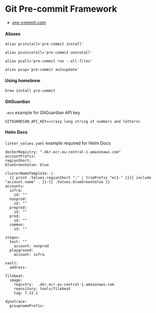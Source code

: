 # Git Pre-commit Framework
- [pre-commit.com](https://pre-commit.com/)

#### Aliases
```
alias pcinstall='pre-commit install'
```
```
alias pcuninstall='pre-commit uninstall'
```
```
alias pcall='pre-commit run --all-files'
```
```
alias pcup='pre-commit autoupdate'
```

#### Using homebrew
```
brew install pre-commit
```

#### GitGuardian
`.env` example for GitGuardian API key
```
GITGUARDIAN_API_KEY=<crazy long string of numbers and letters>
```

#### Helm Docs

`linter_values.yaml` example required for Helm Docs

```
dockerRegistry: ".dkr.ecr.eu-central-1.amazonaws.com"
accountPrefix:
regionShort:
blueGreenValue: blue

clusterNameTemplate: |-
  {{ print .Values.regionShort "-" | trimPrefix "ec1-" }}{{ include "account.name" . }}-{{ .Values.blueGreenValue }}
accounts:
  infra:
    id: ""
  nonprod:
    id: ""
  preprod:
    id: ""
  prod:
    id: ""
  common:
    id: ""

stages:
  test: ""
    account: nonprod
  playground:
    account: infra

vault:
  address:

filebeat:
  image:
    registry:  .dkr.ecr.eu-central-1.amazonaws.com
    repository: tools/filebeat
    tag: 7.12.1

dynatrace:
  groupnamePrefix:
```
